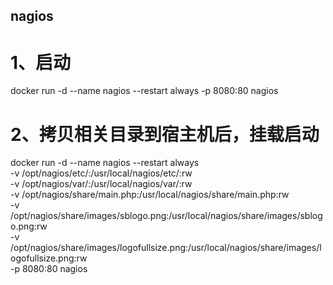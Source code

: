 ## nagios

# 1、启动
docker run -d --name nagios --restart always -p 8080:80 nagios

# 2、拷贝相关目录到宿主机后，挂载启动
docker run -d --name nagios --restart always \
  -v /opt/nagios/etc/:/usr/local/nagios/etc/:rw \
  -v /opt/nagios/var/:/usr/local/nagios/var/:rw \
  -v /opt/nagios/share/main.php:/usr/local/nagios/share/main.php:rw \
  -v /opt/nagios/share/images/sblogo.png:/usr/local/nagios/share/images/sblogo.png:rw \
  -v /opt/nagios/share/images/logofullsize.png:/usr/local/nagios/share/images/logofullsize.png:rw \
  -p 8080:80 nagios
